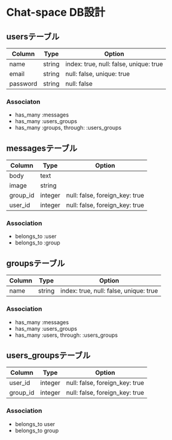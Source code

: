 
# Chat-space DB設計
## usersテーブル
|Column|Type|Option|
|------|----|------|
|name|string|index: true, null: false, unique: true|
|email|string|null: false, unique: true|
|password|string|null: false|

### Associaton
- has_many :messages
- has_many :users_groups
- has_many :groups, through: :users_groups

## messagesテーブル
|Column|Type|Option|
|------|----|------|
|body|text||
|image|string||
|group_id|integer|null: false, foreign_key: true|
|user_id|integer|null: false, foreign_key: true|

### Association
- belongs_to :user
- belongs_to :group

## groupsテーブル
|Column|Type|Option|
|------|----|------|
|name|string|index: true, null: false, unique: true|

### Association
- has_many :messages
- has_many :users_groups
- has_many :users, through: :users_groups

## users_groupsテーブル
|Column|Type|Option|
|------|----|------|
|user_id|integer|null: false, foreign_key: true|
|group_id|integer|null: false, foreign_key: true|

### Association
- belongs_to user
- belongs_to group
